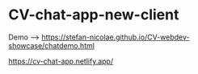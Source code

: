 # CV-chat-app-new-client

Demo --> https://stefan-nicolae.github.io/CV-webdev-showcase/chatdemo.html

https://cv-chat-app.netlify.app/
